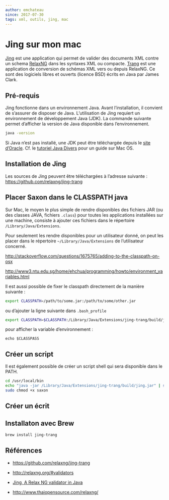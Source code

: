 ```yaml
---
author: emchateau
since: 2017-07-30
tags: xml, outils, jing, mac
---
```


# Jing sur mon mac

[Jing](https://github.com/relaxng/jing-trang) est une application qui permet de valider des documents XML contre un schema [RelaxNG](http://relaxng.org) dans les syntaxes XML ou compacte. [Trang](https://github.com/relaxng/jing-trang) est une application de conversion de schémas XML vers ou depuis RelaxNG. Ce sont des logiciels libres et ouverts (licence BSD) écrits en Java par James Clark.

## Pré-requis

Jing fonctionne dans un environnement Java. Avant l’installation, il convient de s’assurer de disposer de Java. L’utilisation de Jing requiert un environnement de développement Java (JDK). La commande suivante permet d’afficher la version de Java disponible dans l’environnement.

```bash
java -version
```

Si Java n’est pas installé, une JDK peut être téléchargée depuis le [site d’Oracle](http://www.oracle.com/technetwork/java/javase/downloads/index.html). Cf. le [tutoriel Java Divers](nJavaDivers.md) pour un guide sur Mac OS.

## Installation de Jing

Les sources de Jing peuvent être téléchargées à l’adresse suivante : https://github.com/relaxng/jing-trang

## Placer Saxon dans le CLASSPATH java

Sur Mac, le moyen le plus simple de rendre disponibles des fichiers JAR (ou des classes JAVA, fichiers `.class`) pour toutes les applications installées sur une machine, consiste à ajouter ces fichiers dans le répertoire `/Library/Java/Extensions`.

Pour seulement les rendre disponibles pour un utilisateur donné, on peut les placer dans le répertoire `~/Library/Java/Extensions` de l’utilisateur concerné.

http://stackoverflow.com/questions/1675765/adding-to-the-classpath-on-osx

http://www3.ntu.edu.sg/home/ehchua/programming/howto/environment_variables.html

Il est aussi possible de fixer le classpath directement de la manière suivante :

```bash
export CLASSPATH=/path/to/some.jar:/path/to/some/other.jar
```

ou d’ajouter la ligne suivante dans `.bash_profile`

```bash
export CLASSPATH=$CLASSPATH:/Library/Java/Extensions/jing-trang/build/jing.jar  # put jing in the path
```

pour afficher la variable d’environnement :

`echo $CLASSPASS`

## Créer un script

Il est également possible de créer un script shell qui sera disponible dans le PATH. 

```bash
cd /usr/local/bin
echo "java -jar /Library/Java/Extensions/jing-trang/build/jing.jar" | sudo tee saxon # add -a for append
sudo chmod +x saxon
```



## Créer un écrit

## Installaton avec Brew

```bash
brew install jing-trang
```

## Références

- https://github.com/relaxng/jing-trang

- http://relaxng.org/#validators

- [Jing, A Relax NG validator in Java](http://www.thaiopensource.com/relaxng/jing.html)

- http://www.thaiopensource.com/relaxng/

  
